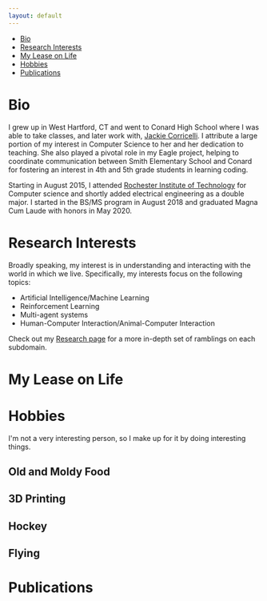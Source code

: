 ```yaml
---
layout: default
---
```


- [Bio](#bio)
- [Research Interests](#research-interests)
- [My Lease on Life](#my-lease-on-life)
- [Hobbies](#hobbies)
- [Publications](#publications)

# Bio

I grew up in West Hartford, CT and went to Conard High School where I was able to take classes, and later work with, [Jackie Corricelli](https://sites.google.com/whps.org/corricelli). I attribute a large portion of my interest in Computer Science to her and her dedication to teaching. She also played a pivotal role in my Eagle project, helping to coordinate communication between Smith Elementary School and Conard for fostering an interest in 4th and 5th grade students in learning coding.

Starting in August 2015, I attended [Rochester Institute of Technology](https://www.rit.edu/) for Computer science and shortly added electrical engineering as a double major. I started in the BS/MS program in August 2018 and graduated Magna Cum Laude with honors in May 2020.

# Research Interests

Broadly speaking, my interest is in understanding and interacting with the world in which we live. Specifically, my interests focus on the following topics:

- Artificial Intelligence/Machine Learning
- Reinforcement Learning
- Multi-agent systems
- Human-Computer Interaction/Animal-Computer Interaction

Check out my [Research page](research.md) for a more in-depth set of ramblings on each subdomain. 

# My Lease on Life

# Hobbies

I'm not a very interesting person, so I make up for it by doing interesting things.

## Old and Moldy Food
## 3D Printing
## Hockey
## Flying

# Publications

